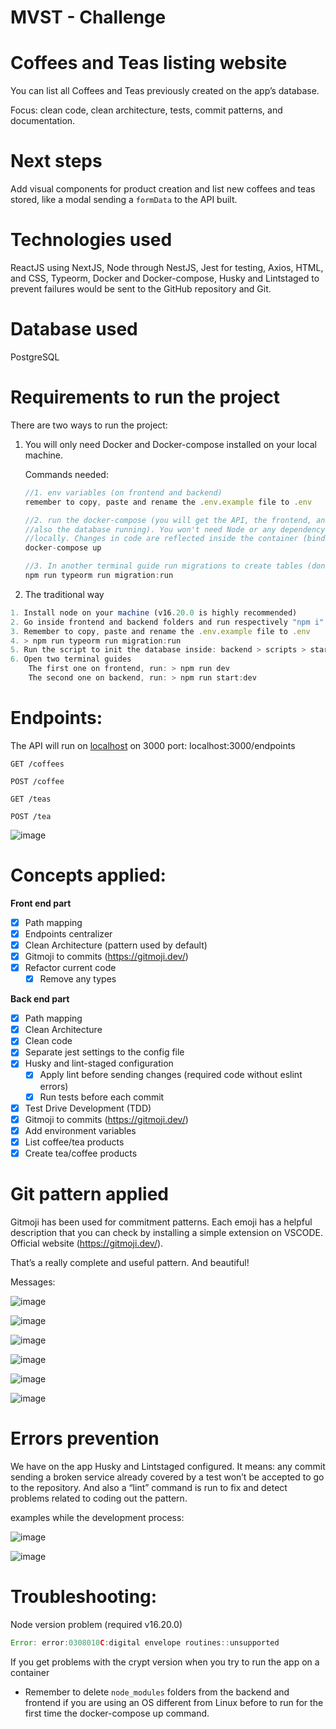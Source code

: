 # MVST - Challenge

# **Coffees and Teas listing website**

You can list all Coffees and Teas previously created on the app’s database.

Focus: clean code, clean architecture, tests, commit patterns, and documentation.

# **Next steps**

Add visual components for product creation and list new coffees and teas stored, like a modal sending a `formData` to the API built.

# **Technologies used**

ReactJS using NextJS, Node through NestJS, Jest for testing, Axios, HTML, and CSS, Typeorm, Docker and Docker-compose, Husky and Lintstaged to prevent failures would be sent to the GitHub repository and Git.

# **Database used**

PostgreSQL

# **Requirements to run the project**

There are two ways to run the project:

1. You will only need Docker and Docker-compose installed on your local machine.

   Commands needed:

   ```jsx
   //1. env variables (on frontend and backend)
   remember to copy, paste and rename the .env.example file to .env

   //2. run the docker-compose (you will get the API, the frontend, and
   //also the database running). You won't need Node or any dependency installed
   //locally. Changes in code are reflected inside the container (bind mount)
   docker-compose up

   //3. In another terminal guide run migrations to create tables (don't forget)
   npm run typeorm run migration:run
   ```

1. The traditional way

```jsx
1. Install node on your machine (v16.20.0 is highly recommended)
2. Go inside frontend and backend folders and run respectively "npm i"
3. Remember to copy, paste and rename the .env.example file to .env
4. > npm run typeorm run migration:run
5. Run the script to init the database inside: backend > scripts > start-dev-db.sh
6. Open two terminal guides
	The first one on frontend, run: > npm run dev
	The second one on backend, run: > npm run start:dev
```

# **Endpoints:**

The API will run on [localhost](http://localhost) on 3000 port: localhost:3000/endpoints

`GET /coffees`

`POST /coffee`

`GET /teas`

`POST /tea`

![image](https://github.com/andersongomes/banksystem/assets/58860863/3a709146-119e-43d1-95dd-0dc48a4ee35c)

# **Concepts applied:**

**Front end part**

- [x] Path mapping
- [x] Endpoints centralizer
- [x] Clean Architecture (pattern used by default)
- [x] Gitmoji to commits (https://gitmoji.dev/)
- [x] Refactor current code
  - [x] Remove any types

**Back end part**

- [x] Path mapping
- [x] Clean Architecture
- [x] Clean code
- [x] Separate jest settings to the config file
- [x] Husky and lint-staged configuration
  - [x] Apply lint before sending changes (required code without eslint errors)
  - [x] Run tests before each commit
- [x] Test Drive Development (TDD)
- [x] Gitmoji to commits (https://gitmoji.dev/)
- [x] Add environment variables
- [x] List coffee/tea products
- [x] Create tea/coffee products

# **Git pattern applied**

Gitmoji has been used for commitment patterns. Each emoji has a helpful description that you can check by installing a simple extension on VSCODE. Official website (https://gitmoji.dev/).

That’s a really complete and useful pattern. And beautiful!

Messages:

![image](https://github.com/andersongomes/banksystem/assets/58860863/896ef84a-aa4a-4aaa-b966-77bbaa51d04d)

![image](https://github.com/andersongomes/banksystem/assets/58860863/4606b650-c642-41f7-85a1-c19d66d29f65)

![image](https://github.com/andersongomes/banksystem/assets/58860863/25371cca-c537-4c73-991f-e2ec9595cc29)

![image](https://github.com/andersongomes/banksystem/assets/58860863/e903d3ba-9245-4a64-9b89-841fa5386712)

![image](https://github.com/andersongomes/banksystem/assets/58860863/f59af23c-052c-49b6-b4b5-3d72d8ba3a55)

![image](https://github.com/andersongomes/banksystem/assets/58860863/4c658dc5-9b50-4ec6-a160-0522a23cdc93)

# **Errors prevention**

We have on the app Husky and Lintstaged configured. It means: any commit sending a broken service already covered by a test won’t be accepted to go to the repository. And also a “lint” command is run to fix and detect problems related to coding out the pattern.

examples while the development process:

![image](https://github.com/andersongomes/banksystem/assets/58860863/6f173c45-57e0-464f-986f-e603f97f4371)

![image](https://github.com/andersongomes/banksystem/assets/58860863/fb92d583-6dc1-4979-8874-6e894291841f)

# **Troubleshooting:**

Node version problem (required v16.20.0)

```jsx
Error: error:0308010C:digital envelope routines::unsupported
```

If you get problems with the crypt version when you try to run the app on a container

- Remember to delete `node_modules` folders from the backend and frontend if you are using an OS different from Linux before to run for the first time the docker-compose up command.
